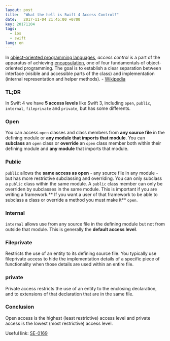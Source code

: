 ```yaml
---
layout: post
title:  "What the hell is Swift 4 Access Control?"
date:   2017-11-04 21:45:00 +0700
key: 20171104
tags:
  - ios
  - swift
lang: en
---
```


In [object-oriented programming languages](https://en.wikipedia.org/wiki/Object-oriented_programming), *access control* is a part of the apparatus of achieving [encapsulation](https://en.wikipedia.org/wiki/Encapsulation_(computer_programming)), one of four fundamentals of object-oriented programming. The goal is to establish a clear separation between interface (visible and accessible parts of the class) and implementation (internal representation and helper methods). - [Wikipedia](https://en.wikipedia.org/wiki/Access_control#In_object-oriented_programming)

<!-- more -->

### TL;DR

In Swift 4 we have **5 access levels** like Swift 3, including `open`, `public`,  `internal`, `fileprivate` and `private`, but has some differents.

### Open
You can access `open` classes and class members from **any source file** in the defining module or **any module that imports that module**. You can **subclass** an `open` class or **override** an `open` class member both within their defining module and **any module** that imports that module.

### Public
`public` allows the **same access as open** - any source file in any module - but has more restrictive subclassing and overriding. You can only subclass a `public` class within the same module. A `public` class member can only be overriden by subclasses in the same module. This is important if you are writing a framework.** If you want a user of that framework to be able to subclass a class or override a method you must make it** `open`.

### Internal
`internal` allows use from any source file in the defining module but not from outside that module. This is generally the **default access level**.

### Fileprivate
Restricts the use of an entity to its defining source file. You typically use fileprivate access to hide the implementation details of a specific piece of functionality when those details are used within an entire file.

### private
Private access restricts the use of an entity to the enclosing declaration, and to extensions of that declaration that are in the same file.

### Conclusion
Open access is the highest (least restrictive) access level and private access is the lowest (most restrictive) access level.


Useful link:
[SE-0169](https://github.com/apple/swift-evolution/blob/master/proposals/0169-improve-interaction-between-private-declarations-and-extensions.md)
